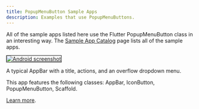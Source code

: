 ```yaml
---
title: PopupMenuButton Sample Apps
description: Examples that use PopupMenuButtons.
---
```


All of the sample apps listed here use the Flutter PopupMenuButton class
in an interesting way. The [Sample App Catalog](/catalog/samples) page lists
all of the sample apps.

<div class="container-fluid">
  <div class="lavish-table-row-mb">
    <a href="/catalog/samples/basic-app-bar">
      <div class="col-lg-3">
        <img style="border:1px solid #000000" src="https://storage.googleapis.com/flutter-catalog/cb4a54db8fb3726bf4293b9cc5cb12ce16883803/basic_app_bar_small.png" alt="Android screenshot" class="img-fluid">
      </div>
   </a>
    <div class="col-lg-9">
      <p>
        A typical AppBar with a title, actions, and an overflow dropdown menu.
      </p>
      <p>
        This app features the following classes: AppBar, IconButton, PopupMenuButton, Scaffold.
      </p>
      <p>
        <a href="/catalog/samples/basic-app-bar">Learn more</a>.
      </p>
    </div>
  </div>
</div>
